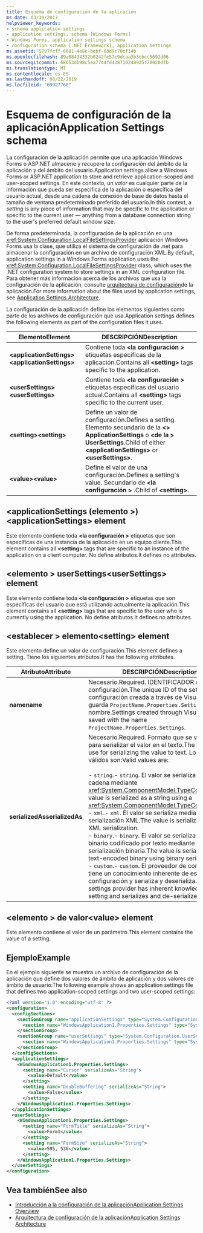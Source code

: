 ```yaml
---
title: Esquema de configuración de la aplicación
ms.date: 03/30/2017
helpviewer_keywords:
- schema application settings
- application settings, schema [Windows Forms]
- Windows Forms, application settings schema
- configuration schema [.NET Framework], application settings
ms.assetid: 5797fcff-6081-4e8c-bebf-63d9c70cf14b
ms.openlocfilehash: 89a08434332b0242fe57e9dcaa3b3ebcc5692d06
ms.sourcegitcommit: 68653db98c5ea7744fd438710248935f70020dfb
ms.translationtype: MT
ms.contentlocale: es-ES
ms.lasthandoff: 08/22/2019
ms.locfileid: "69927760"
---
```

# <a name="application-settings-schema"></a><span data-ttu-id="7cccc-102">Esquema de configuración de la aplicación</span><span class="sxs-lookup"><span data-stu-id="7cccc-102">Application Settings schema</span></span>

<span data-ttu-id="7cccc-103">La configuración de la aplicación permite que una aplicación Windows Forms o ASP.NET almacene y recupere la configuración del ámbito de la aplicación y del ámbito del usuario.</span><span class="sxs-lookup"><span data-stu-id="7cccc-103">Application settings allow a Windows Forms or ASP.NET application to store and retrieve application-scoped and user-scoped settings.</span></span> <span data-ttu-id="7cccc-104">En este contexto, un *valor* es cualquier parte de la información que pueda ser específica de la aplicación o específica del usuario actual, desde una cadena de conexión de base de datos hasta el tamaño de ventana predeterminado preferido del usuario.</span><span class="sxs-lookup"><span data-stu-id="7cccc-104">In this context, a *setting* is any piece of information that may be specific to the application or specific to the current user — anything from a database connection string to the user's preferred default window size.</span></span>

<span data-ttu-id="7cccc-105">De forma predeterminada, la configuración de la aplicación en una <xref:System.Configuration.LocalFileSettingsProvider> aplicación Windows Forms usa la clase, que utiliza el sistema de configuración de .net para almacenar la configuración en un archivo de configuración XML.</span><span class="sxs-lookup"><span data-stu-id="7cccc-105">By default, application settings in a Windows Forms application uses the <xref:System.Configuration.LocalFileSettingsProvider> class, which uses the .NET configuration system to store settings in an XML configuration file.</span></span> <span data-ttu-id="7cccc-106">Para obtener más información acerca de los archivos que usa la configuración de la aplicación, consulte [arquitectura de configuración](../../winforms/advanced/application-settings-architecture.md)de la aplicación.</span><span class="sxs-lookup"><span data-stu-id="7cccc-106">For more information about the files used by application settings, see [Application Settings Architecture](../../winforms/advanced/application-settings-architecture.md).</span></span>

<span data-ttu-id="7cccc-107">La configuración de la aplicación define los elementos siguientes como parte de los archivos de configuración que usa.</span><span class="sxs-lookup"><span data-stu-id="7cccc-107">Application settings defines the following elements as part of the configuration files it uses.</span></span>

| <span data-ttu-id="7cccc-108">Elemento</span><span class="sxs-lookup"><span data-stu-id="7cccc-108">Element</span></span>                    | <span data-ttu-id="7cccc-109">DESCRIPCIÓN</span><span class="sxs-lookup"><span data-stu-id="7cccc-109">Description</span></span>                                                                           |
| -------------------------- | ------------------------------------------------------------------------------------- |
| <span data-ttu-id="7cccc-110">**\<applicationSettings>**</span><span class="sxs-lookup"><span data-stu-id="7cccc-110">**\<applicationSettings>**</span></span> | <span data-ttu-id="7cccc-111">Contiene toda  **\<la configuración >** etiquetas específicas de la aplicación.</span><span class="sxs-lookup"><span data-stu-id="7cccc-111">Contains all **\<setting>** tags specific to the application.</span></span>                         |
| <span data-ttu-id="7cccc-112">**\<userSettings>**</span><span class="sxs-lookup"><span data-stu-id="7cccc-112">**\<userSettings>**</span></span>        | <span data-ttu-id="7cccc-113">Contiene toda  **\<la configuración >** etiquetas específicas del usuario actual.</span><span class="sxs-lookup"><span data-stu-id="7cccc-113">Contains all **\<setting>** tags specific to the current user.</span></span>                        |
| <span data-ttu-id="7cccc-114">**\<setting>**</span><span class="sxs-lookup"><span data-stu-id="7cccc-114">**\<setting>**</span></span>             | <span data-ttu-id="7cccc-115">Define un valor de configuración.</span><span class="sxs-lookup"><span data-stu-id="7cccc-115">Defines a setting.</span></span> <span data-ttu-id="7cccc-116">Elemento secundario de la  **\<> ApplicationSettings** o  **\<de la > UserSettings**.</span><span class="sxs-lookup"><span data-stu-id="7cccc-116">Child of either **\<applicationSettings>** or **\<userSettings>**.</span></span> |
| <span data-ttu-id="7cccc-117">**\<value>**</span><span class="sxs-lookup"><span data-stu-id="7cccc-117">**\<value>**</span></span>               | <span data-ttu-id="7cccc-118">Define el valor de una configuración.</span><span class="sxs-lookup"><span data-stu-id="7cccc-118">Defines a setting's value.</span></span> <span data-ttu-id="7cccc-119">Secundario de  **\<la configuración >** .</span><span class="sxs-lookup"><span data-stu-id="7cccc-119">Child of **\<setting>**.</span></span>                                   |

## <a name="applicationsettings-element"></a><span data-ttu-id="7cccc-120">\<applicationSettings (elemento >)</span><span class="sxs-lookup"><span data-stu-id="7cccc-120">\<applicationSettings> element</span></span>

<span data-ttu-id="7cccc-121">Este elemento contiene toda  **\<la configuración >** etiquetas que son específicas de una instancia de la aplicación en un equipo cliente.</span><span class="sxs-lookup"><span data-stu-id="7cccc-121">This element contains all **\<setting>** tags that are specific to an instance of the application on a client computer.</span></span> <span data-ttu-id="7cccc-122">No define atributos.</span><span class="sxs-lookup"><span data-stu-id="7cccc-122">It defines no attributes.</span></span>

## <a name="usersettings-element"></a><span data-ttu-id="7cccc-123">\<elemento > userSettings</span><span class="sxs-lookup"><span data-stu-id="7cccc-123">\<userSettings> element</span></span>

<span data-ttu-id="7cccc-124">Este elemento contiene toda  **\<la configuración >** etiquetas que son específicas del usuario que está utilizando actualmente la aplicación.</span><span class="sxs-lookup"><span data-stu-id="7cccc-124">This element contains all **\<setting>** tags that are specific to the user who is currently using the application.</span></span> <span data-ttu-id="7cccc-125">No define atributos.</span><span class="sxs-lookup"><span data-stu-id="7cccc-125">It defines no attributes.</span></span>

## <a name="setting-element"></a><span data-ttu-id="7cccc-126">\<establecer > elemento</span><span class="sxs-lookup"><span data-stu-id="7cccc-126">\<setting> element</span></span>

<span data-ttu-id="7cccc-127">Este elemento define un valor de configuración.</span><span class="sxs-lookup"><span data-stu-id="7cccc-127">This element defines a setting.</span></span> <span data-ttu-id="7cccc-128">Tiene los siguientes atributos.</span><span class="sxs-lookup"><span data-stu-id="7cccc-128">It has the following attributes.</span></span>

| <span data-ttu-id="7cccc-129">Atributo</span><span class="sxs-lookup"><span data-stu-id="7cccc-129">Attribute</span></span>        | <span data-ttu-id="7cccc-130">DESCRIPCIÓN</span><span class="sxs-lookup"><span data-stu-id="7cccc-130">Description</span></span> |
| ---------------- | ----------- |
| <span data-ttu-id="7cccc-131">**name**</span><span class="sxs-lookup"><span data-stu-id="7cccc-131">**name**</span></span>         | <span data-ttu-id="7cccc-132">Necesario.</span><span class="sxs-lookup"><span data-stu-id="7cccc-132">Required.</span></span> <span data-ttu-id="7cccc-133">IDENTIFICADOR único de la configuración.</span><span class="sxs-lookup"><span data-stu-id="7cccc-133">The unique ID of the setting.</span></span> <span data-ttu-id="7cccc-134">La configuración creada a través de Visual Studio se guarda `ProjectName.Properties.Settings`con el nombre.</span><span class="sxs-lookup"><span data-stu-id="7cccc-134">Settings created through Visual Studio are saved with the name `ProjectName.Properties.Settings`.</span></span> |
| <span data-ttu-id="7cccc-135">**serializedAs**</span><span class="sxs-lookup"><span data-stu-id="7cccc-135">**serializedAs**</span></span> | <span data-ttu-id="7cccc-136">Necesario.</span><span class="sxs-lookup"><span data-stu-id="7cccc-136">Required.</span></span> <span data-ttu-id="7cccc-137">Formato que se va a usar para serializar el valor en el texto.</span><span class="sxs-lookup"><span data-stu-id="7cccc-137">The format to use for serializing the value to text.</span></span> <span data-ttu-id="7cccc-138">Los valores válidos son:</span><span class="sxs-lookup"><span data-stu-id="7cccc-138">Valid values are:</span></span><br><br><span data-ttu-id="7cccc-139">- `string`.</span><span class="sxs-lookup"><span data-stu-id="7cccc-139">- `string`.</span></span> <span data-ttu-id="7cccc-140">El valor se serializa como una cadena mediante <xref:System.ComponentModel.TypeConverter>.</span><span class="sxs-lookup"><span data-stu-id="7cccc-140">The value is serialized as a string using a <xref:System.ComponentModel.TypeConverter>.</span></span><br><span data-ttu-id="7cccc-141">- `xml`.</span><span class="sxs-lookup"><span data-stu-id="7cccc-141">- `xml`.</span></span> <span data-ttu-id="7cccc-142">El valor se serializa mediante la serialización XML.</span><span class="sxs-lookup"><span data-stu-id="7cccc-142">The value is serialized using XML serialization.</span></span><br><span data-ttu-id="7cccc-143">- `binary`.</span><span class="sxs-lookup"><span data-stu-id="7cccc-143">- `binary`.</span></span> <span data-ttu-id="7cccc-144">El valor se serializa como binario codificado por texto mediante la serialización binaria.</span><span class="sxs-lookup"><span data-stu-id="7cccc-144">The value is serialized as text-encoded binary using binary serialization.</span></span><br /><span data-ttu-id="7cccc-145">- `custom`.</span><span class="sxs-lookup"><span data-stu-id="7cccc-145">- `custom`.</span></span> <span data-ttu-id="7cccc-146">El proveedor de configuración tiene un conocimiento inherente de esta configuración y serializa y deserializa.</span><span class="sxs-lookup"><span data-stu-id="7cccc-146">The settings provider has inherent knowledge of this setting and serializes and de-serializes it.</span></span> |

## <a name="value-element"></a><span data-ttu-id="7cccc-147">\<elemento > de valor</span><span class="sxs-lookup"><span data-stu-id="7cccc-147">\<value> element</span></span>

<span data-ttu-id="7cccc-148">Este elemento contiene el valor de un parámetro.</span><span class="sxs-lookup"><span data-stu-id="7cccc-148">This element contains the value of a setting.</span></span>

## <a name="example"></a><span data-ttu-id="7cccc-149">Ejemplo</span><span class="sxs-lookup"><span data-stu-id="7cccc-149">Example</span></span>

<span data-ttu-id="7cccc-150">En el ejemplo siguiente se muestra un archivo de configuración de la aplicación que define dos valores de ámbito de aplicación y dos valores de ámbito de usuario:</span><span class="sxs-lookup"><span data-stu-id="7cccc-150">The following example shows an application settings file that defines two application-scoped settings and two user-scoped settings:</span></span>

```xml
<?xml version="1.0" encoding="utf-8" ?>
<configuration>
  <configSections>
    <sectionGroup name="applicationSettings" type="System.Configuration.ApplicationSettingsGroup, System, Version=2.0.0.0, Culture=neutral, PublicKeyToken=b77a5c561934e089">
      <section name="WindowsApplication1.Properties.Settings" type="System.Configuration.ClientSettingsSection, System, Version=2.0.0.0, Culture=neutral, PublicKeyToken=b77a5c561934e089" />
    </sectionGroup>
    <sectionGroup name="userSettings" type="System.Configuration.UserSettingsGroup, System, Version=2.0.0.0, Culture=neutral, PublicKeyToken=b77a5c561934e089">
      <section name="WindowsApplication1.Properties.Settings" type="System.Configuration.ClientSettingsSection, System, Version=2.0.0.0, Culture=neutral, PublicKeyToken=b77a5c561934e089" allowExeDefinition="MachineToLocalUser" />
    </sectionGroup>
  </configSections>
  <applicationSettings>
    <WindowsApplication1.Properties.Settings>
      <setting name="Cursor" serializeAs="String">
        <value>Default</value>
      </setting>
      <setting name="DoubleBuffering" serializeAs="String">
        <value>False</value>
      </setting>
    </WindowsApplication1.Properties.Settings>
  </applicationSettings>
  <userSettings>
    <WindowsApplication1.Properties.Settings>
      <setting name="FormTitle" serializeAs="String">
        <value>Form1</value>
      </setting>
      <setting name="FormSize" serializeAs="String">
        <value>595, 536</value>
      </setting>
    </WindowsApplication1.Properties.Settings>
  </userSettings>
</configuration>
```

## <a name="see-also"></a><span data-ttu-id="7cccc-151">Vea también</span><span class="sxs-lookup"><span data-stu-id="7cccc-151">See also</span></span>

- [<span data-ttu-id="7cccc-152">Introducción a la configuración de la aplicación</span><span class="sxs-lookup"><span data-stu-id="7cccc-152">Application Settings Overview</span></span>](../../winforms/advanced/application-settings-overview.md)
- [<span data-ttu-id="7cccc-153">Arquitectura de configuración de la aplicación</span><span class="sxs-lookup"><span data-stu-id="7cccc-153">Application Settings Architecture</span></span>](../../winforms/advanced/application-settings-architecture.md)
